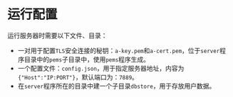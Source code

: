 # 运行配置
运行服务器时需要以下文件、目录：

- 一对用于配置`TLS`安全连接的秘钥：`a-key.pem`和`a-cert.pem`，位于`server`程序目录中的`pems`子目录中，使用`pems`程序生成。
- 一个配置文件：`config.json`，用于指定服务器地址，内容为`{"Host":"IP:PORT"}`，默认端口为：`7889`。
- 在`server`程序所在的目录中建一个子目录`dbstore`，用于存放用户数据。

